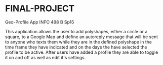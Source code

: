 # FINAL-PROJECT
Geo-Profile App INFO 498 B Sp16

This application allows the user to add polyshapes, either a circle or a square, to a Google Map and define an autoreply message that will be sent to anyone who texts them while they are in the defined polyshape in the time frame they have indicated and on the days the have selected the profile to be active. After users have added a profile they are able to toggle it on and off as well as edit it's settings.
